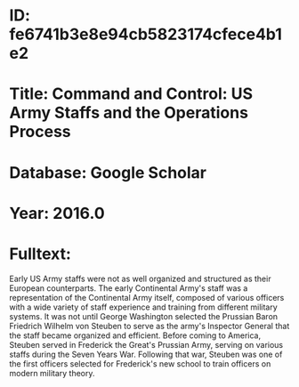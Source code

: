 # ID: fe6741b3e8e94cb5823174cfece4b1e2
# Title: Command and Control: US Army Staffs and the Operations Process
# Database: Google Scholar
# Year: 2016.0
# Fulltext:
Early US Army staffs were not as well organized and structured as their European counterparts.
The early Continental Army's staff was a representation of the Continental Army itself, composed of various officers with a wide variety of staff experience and training from different military systems.
It was not until George Washington selected the Prussian Baron Friedrich Wilhelm von Steuben to serve as the army's Inspector General that the staff became organized and efficient.
Before coming to America, Steuben served in Frederick the Great's Prussian Army, serving on various staffs during the Seven Years War.
Following that war, Steuben was one of the first officers selected for Frederick's new school to train officers on modern military theory.